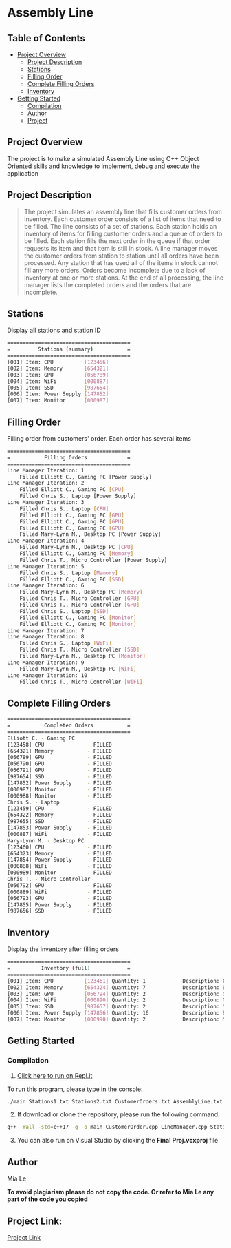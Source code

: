 # Assembly Line

## Table of Contents
* [Project Overview](#project-overview)
  * [Project Description](#project-description)
  * [Stations](#stations)
  * [Filling Order](#filling-order)
  * [Complete Filling Orders](#complete-filling-orders)
  * [Inventory](#inventory)
* [Getting Started](#getting-started)
  * [Compilation](#compilation)
  * [Author](#author)
  * [Project](#project)

## Project Overview

The project is to make a simulated Assembly Line using C++ Object Oriented skills and knowledge to implement, debug and execute the application 

## Project Description

>The project simulates an assembly line that fills customer orders from inventory. Each customer order consists of a list of items that need to be filled. The line consists of a set of stations. Each station holds an inventory of items for filling customer orders and a queue of orders to be filled. Each station fills the next order in the queue if that order requests its item and that item is still in stock. A line manager moves the customer orders from station to station until all orders have been processed. Any station that has used all of the items in stock cannot fill any more orders. Orders become incomplete due to a lack of inventory at one or more stations. At the end of all processing, the line manager lists the completed orders and the orders that are incomplete.

## Stations
Display all stations and station ID


```sh
========================================
=         Stations (summary)           =
========================================
[001] Item: CPU          [123456]
[002] Item: Memory       [654321]
[003] Item: GPU          [056789]
[004] Item: WiFi         [000887]
[005] Item: SSD          [987654]
[006] Item: Power Supply [147852]
[007] Item: Monitor      [000987]
```

## Filling Order
Filling order from customers' order. Each order has several items

```sh
========================================
=           Filling Orders             =
========================================
Line Manager Iteration: 1
    Filled Elliott C., Gaming PC [Power Supply]
Line Manager Iteration: 2
    Filled Elliott C., Gaming PC [CPU]
    Filled Chris S., Laptop [Power Supply]
Line Manager Iteration: 3
    Filled Chris S., Laptop [CPU]
    Filled Elliott C., Gaming PC [GPU]
    Filled Elliott C., Gaming PC [GPU]
    Filled Elliott C., Gaming PC [GPU]
    Filled Mary-Lynn M., Desktop PC [Power Supply]
Line Manager Iteration: 4
    Filled Mary-Lynn M., Desktop PC [CPU]
    Filled Elliott C., Gaming PC [Memory]
    Filled Chris T., Micro Controller [Power Supply]
Line Manager Iteration: 5
    Filled Chris S., Laptop [Memory]
    Filled Elliott C., Gaming PC [SSD]
Line Manager Iteration: 6
    Filled Mary-Lynn M., Desktop PC [Memory]
    Filled Chris T., Micro Controller [GPU]
    Filled Chris T., Micro Controller [GPU]
    Filled Chris S., Laptop [SSD]
    Filled Elliott C., Gaming PC [Monitor]
    Filled Elliott C., Gaming PC [Monitor]
Line Manager Iteration: 7
Line Manager Iteration: 8
    Filled Chris S., Laptop [WiFi]
    Filled Chris T., Micro Controller [SSD]
    Filled Mary-Lynn M., Desktop PC [Monitor]
Line Manager Iteration: 9
    Filled Mary-Lynn M., Desktop PC [WiFi]
Line Manager Iteration: 10
    Filled Chris T., Micro Controller [WiFi]
```

## Complete Filling Orders

```sh
========================================
=           Completed Orders           =
========================================
Elliott C. - Gaming PC
[123458] CPU              - FILLED
[654321] Memory           - FILLED
[056789] GPU              - FILLED
[056790] GPU              - FILLED
[056791] GPU              - FILLED
[987654] SSD              - FILLED
[147852] Power Supply     - FILLED
[000987] Monitor          - FILLED
[000988] Monitor          - FILLED
Chris S. - Laptop
[123459] CPU              - FILLED
[654322] Memory           - FILLED
[987655] SSD              - FILLED
[147853] Power Supply     - FILLED
[000887] WiFi             - FILLED
Mary-Lynn M. - Desktop PC
[123460] CPU              - FILLED
[654323] Memory           - FILLED
[147854] Power Supply     - FILLED
[000888] WiFi             - FILLED
[000989] Monitor          - FILLED
Chris T. - Micro Controller
[056792] GPU              - FILLED
[000889] WiFi             - FILLED
[056793] GPU              - FILLED
[147855] Power Supply     - FILLED
[987656] SSD              - FILLED
```

## Inventory
Display the inventory after filling orders

```sh
========================================
=          Inventory (full)            =
========================================
[001] Item: CPU          [123461] Quantity: 1            Description: Central Processing Unit
[002] Item: Memory       [654324] Quantity: 7            Description: Basic Flash Memory
[003] Item: GPU          [056794] Quantity: 2            Description: Graphic Processing Unit
[004] Item: WiFi         [000890] Quantity: 2            Description: Network Card with WiFi
[005] Item: SSD          [987657] Quantity: 2            Description: Solid State Drive
[006] Item: Power Supply [147856] Quantity: 16           Description: Basic AC Power Supply
[007] Item: Monitor      [000990] Quantity: 2            Description: Monitor size 32 inches, 4K

```


## Getting Started


### Compilation

1. [Click here to run on Repl.it](https://repl.it/@tknle/Assembly-Line#main.cpp)

To run this program, please type in the console:

```sh
./main Stations1.txt Stations2.txt CustomerOrders.txt AssemblyLine.txt
```

2. If download or clone the repository, please run the following command.

```sh
g++ -Wall -std=c++17 -g -o main CustomerOrder.cpp LineManager.cpp Station.cpp Utilities.cpp Workstation.cpp main.cpp
```

3. You can also run on Visual Studio by clicking the **Final Proj.vcxproj** file

## Author

Mia Le

**To avoid plagiarism please do not copy the code. Or refer to Mia Le any part of the code you copied**

## Project Link: 
[Project Link](https://github.com/tknle/Assembly-Line)
